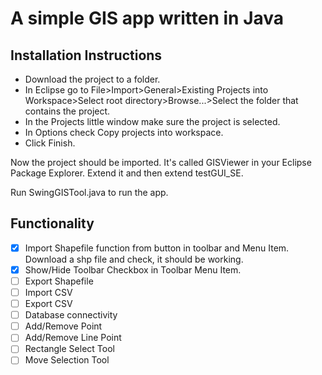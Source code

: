 # A simple GIS app written in Java

## Installation Instructions
- Download the project to a folder.
- In Eclipse go to File>Import>General>Existing Projects into Workspace>Select root directory>Browse...>Select the folder that contains the project.
- In the Projects little window make sure the project is selected.
- In Options check Copy projects into workspace.
- Click Finish.

Now the project should be imported. It's called GISViewer in your Eclipse Package Explorer. Extend it and then extend testGUI_SE.

Run SwingGISTool.java to run the app.

## Functionality
- [X] Import Shapefile function from button in toolbar and Menu Item. Download a shp file and check, it should be working.
- [X] Show/Hide Toolbar Checkbox in Toolbar Menu Item.
- [ ] Export Shapefile
- [ ] Import CSV
- [ ] Export CSV
- [ ] Database connectivity
- [ ] Add/Remove Point
- [ ] Add/Remove Line Point
- [ ] Rectangle Select Tool
- [ ] Move Selection Tool
